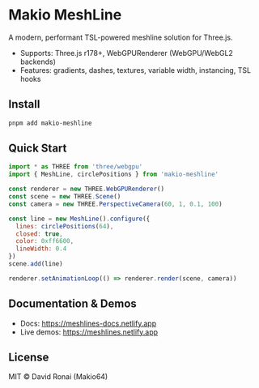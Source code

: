 # Makio MeshLine

A modern, performant TSL-powered meshline solution for Three.js.

- Supports: Three.js r178+, WebGPURenderer (WebGPU/WebGL2 backends)
- Features: gradients, dashes, textures, variable width, instancing, TSL hooks

## Install

```bash
pnpm add makio-meshline
```

## Quick Start

```js
import * as THREE from 'three/webgpu'
import { MeshLine, circlePositions } from 'makio-meshline'

const renderer = new THREE.WebGPURenderer()
const scene = new THREE.Scene()
const camera = new THREE.PerspectiveCamera(60, 1, 0.1, 100)

const line = new MeshLine().configure({
  lines: circlePositions(64),
  closed: true,
  color: 0xff6600,
  lineWidth: 0.4
})
scene.add(line)

renderer.setAnimationLoop(() => renderer.render(scene, camera))
```

## Documentation & Demos

- Docs: https://meshlines-docs.netlify.app
- Live demos: https://meshlines.netlify.app

## License

MIT © David Ronai (Makio64)
